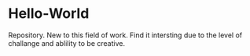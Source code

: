 # Hello-World
Repository.
New to this field of work. Find it intersting due to the level of challange and ablility to be creative. 
